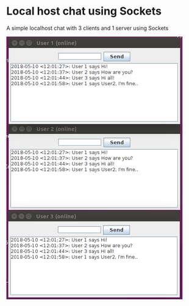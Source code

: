 # Local host chat using Sockets
A simple localhost chat with 3 clients and 1 server using Sockets

![alt text](https://github.com/wagnerjfr/LocalHostChat/blob/master/images/chatimage.png)
